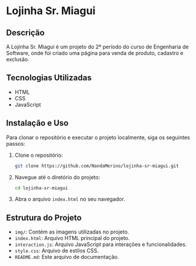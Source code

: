 # Lojinha Sr. Miagui

## Descrição

A Lojinha Sr. Miagui é um projeto do 2º período do curso de Engenharia de Software, onde foi criado uma página para venda de produto, cadastro e exclusão. 

## Tecnologias Utilizadas

- HTML
- CSS
- JavaScript

## Instalação e Uso

Para clonar o repositório e executar o projeto localmente, siga os seguintes passos:

1. Clone o repositório:
   ```bash
   git clone https://github.com/NandaMerino/lojinha-sr-miagui.git
   ```

2. Navegue até o diretório do projeto:
   ```bash
   cd lojinha-sr-miagui
   ```
3. Abra o arquivo `index.html` no seu navegador.

## Estrutura do Projeto

- `img/`: Contém as imagens utilizadas no projeto.
- `index.html`: Arquivo HTML principal do projeto.
- `interaction.js`: Arquivo JavaScript para interações e funcionalidades.
- `style.css`: Arquivo de estilos CSS.
- `README.md`: Este arquivo de documentação.






